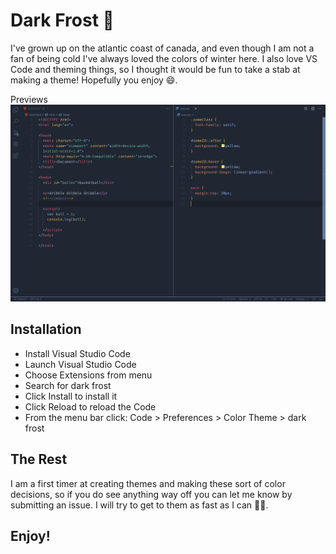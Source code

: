 # Dark Frost 🥶

I've grown up on the atlantic coast of canada, and even though I am not a fan of being cold I've always loved the colors of winter here. I also love VS Code and theming things, so I thought it would be fun to take a stab at making a theme! Hopefully you enjoy 😄.

Previews
![A preview of the theme.](https://github.com/sandricoprovo/dark-frost-vscode-theme/blob/master/assets/previewImage.png?raw=true)

## Installation

- Install Visual Studio Code
- Launch Visual Studio Code
- Choose Extensions from menu
- Search for dark frost
- Click Install to install it
- Click Reload to reload the Code
- From the menu bar click: Code > Preferences > Color Theme > dark frost

## The Rest

I am a first timer at creating themes and making these sort of color decisions, so if you do see anything way off you can let me know by submitting an issue. I will try to get to them as fast as I can 👍🏾.

## Enjoy!
